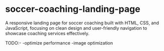 # soccer-coaching-landing-page
A responsive landing page for soccer coaching built with HTML, CSS, and JavaScript, focusing on clean design and user-friendly navigation to showcase coaching services effectively.



TODO:-
-optimize performance
-image optimization
